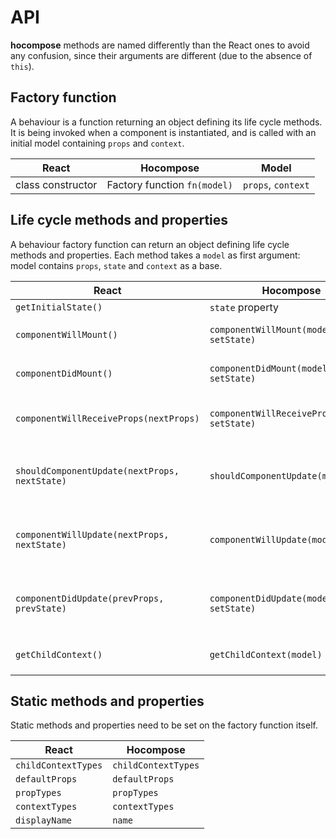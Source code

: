 # API

__hocompose__ methods are named differently than the React ones to avoid any confusion, since their arguments are different (due to the absence of `this`).

## Factory function

A behaviour is a function returning an object defining its life cycle methods. It is being invoked when a component is instantiated, and is called with an initial model containing `props` and `context`.

| React | Hocompose | Model |
| --- | --- | --- |
| class constructor | Factory function `fn(model)` | `props`, `context` |

## Life cycle methods and properties

A behaviour factory function can return an object defining life cycle methods and properties. Each method takes a `model` as first argument: model contains `props`, `state` and `context` as a base.

| React | Hocompose | Model |
| --- | --- | --- |
| `getInitialState()` | `state` property | |
| `componentWillMount()` | `componentWillMount(model, setState)` | `props`, `state`, `context` |
| `componentDidMount()` | `componentDidMount(model, setState)` | `props`, `state`, `context` |
| `componentWillReceiveProps(nextProps)` | `componentWillReceiveProps(model, setState)` | `props`, `nextProps`, `state`, `context` |
| `shouldComponentUpdate(nextProps, nextState)` | `shouldComponentUpdate(model)` | `props`, `nextProps`, `state`, `nextState`,  `context` |
| `componentWillUpdate(nextProps, nextState)` | `componentWillUpdate(model)` | `props`, `nextProps`, `state`, `nextState`, `context` |
| `componentDidUpdate(prevProps, prevState)` | `componentDidUpdate(model, setState)` | `props`, `prevProps`, `state`, `prevState`, `context` |
| `getChildContext()` | `getChildContext(model)` | `props`, `state`, `context` |

## Static methods and properties

Static methods and properties need to be set on the factory function itself.

| React | Hocompose |
| --- | --- |
| `childContextTypes` | `childContextTypes` |
| `defaultProps` | `defaultProps` |
| `propTypes` | `propTypes` |
| `contextTypes` | `contextTypes` |
| `displayName` | `name` |
